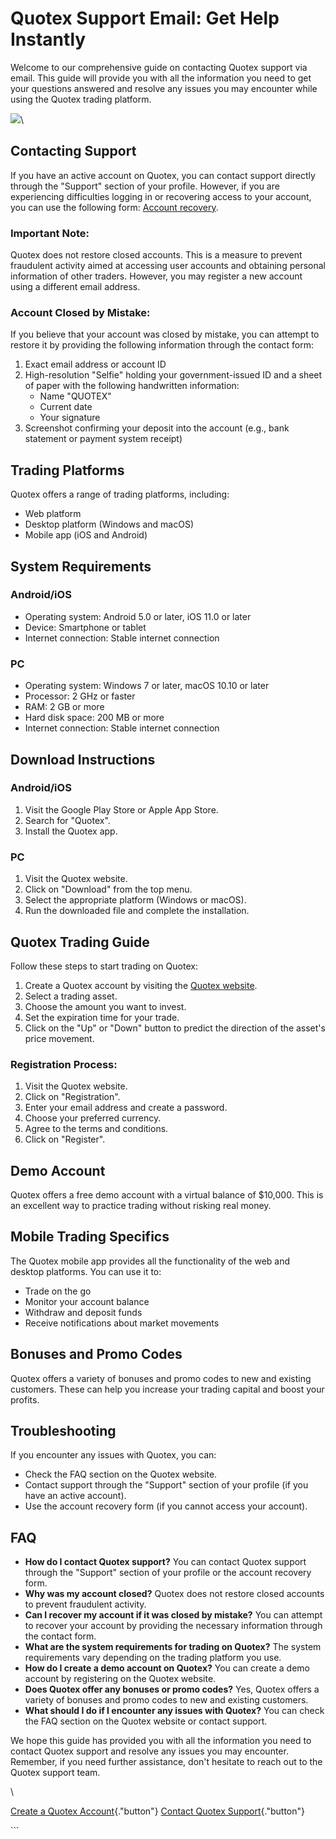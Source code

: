 # Quotex Support Email: Get Help Instantly

Welcome to our comprehensive guide on contacting Quotex support via
email. This guide will provide you with all the information you need to
get your questions answered and resolve any issues you may encounter
while using the Quotex trading platform.

[![](https://static.quotex.io/files/4_en/300_250.jpg)](https://traff.sbs/brokerqxlid)\

## Contacting Support

If you have an active account on Quotex, you can contact support
directly through the "Support" section of your profile. However,
if you are experiencing difficulties logging in or recovering access to
your account, you can use the following form: [Account
recovery](\%22https://quotex.com.in/go/quotex\%22).

### Important Note:

Quotex does not restore closed accounts. This is a measure to prevent
fraudulent activity aimed at accessing user accounts and obtaining
personal information of other traders. However, you may register a new
account using a different email address.

### Account Closed by Mistake:

If you believe that your account was closed by mistake, you can attempt
to restore it by providing the following information through the contact
form:

1.  Exact email address or account ID
2.  High-resolution "Selfie" holding your government-issued ID and
    a sheet of paper with the following handwritten information:
    -   Name "QUOTEX"
    -   Current date
    -   Your signature
3.  Screenshot confirming your deposit into the account (e.g., bank
    statement or payment system receipt)

## Trading Platforms

Quotex offers a range of trading platforms, including:

-   Web platform
-   Desktop platform (Windows and macOS)
-   Mobile app (iOS and Android)

## System Requirements

### Android/iOS

-   Operating system: Android 5.0 or later, iOS 11.0 or later
-   Device: Smartphone or tablet
-   Internet connection: Stable internet connection

### PC

-   Operating system: Windows 7 or later, macOS 10.10 or later
-   Processor: 2 GHz or faster
-   RAM: 2 GB or more
-   Hard disk space: 200 MB or more
-   Internet connection: Stable internet connection

## Download Instructions

### Android/iOS

1.  Visit the Google Play Store or Apple App Store.
2.  Search for "Quotex".
3.  Install the Quotex app.

### PC

1.  Visit the Quotex website.
2.  Click on "Download" from the top menu.
3.  Select the appropriate platform (Windows or macOS).
4.  Run the downloaded file and complete the installation.

## Quotex Trading Guide

Follow these steps to start trading on Quotex:

1.  Create a Quotex account by visiting the [Quotex
    website](\%22https://traff.sbs/brokerqxlid\%22).
2.  Select a trading asset.
3.  Choose the amount you want to invest.
4.  Set the expiration time for your trade.
5.  Click on the "Up" or "Down" button to predict the
    direction of the asset\'s price movement.

### Registration Process:

1.  Visit the Quotex website.
2.  Click on "Registration".
3.  Enter your email address and create a password.
4.  Choose your preferred currency.
5.  Agree to the terms and conditions.
6.  Click on "Register".

## Demo Account

Quotex offers a free demo account with a virtual balance of \$10,000.
This is an excellent way to practice trading without risking real money.

## Mobile Trading Specifics

The Quotex mobile app provides all the functionality of the web and
desktop platforms. You can use it to:

-   Trade on the go
-   Monitor your account balance
-   Withdraw and deposit funds
-   Receive notifications about market movements

## Bonuses and Promo Codes

Quotex offers a variety of bonuses and promo codes to new and existing
customers. These can help you increase your trading capital and boost
your profits.

## Troubleshooting

If you encounter any issues with Quotex, you can:

-   Check the FAQ section on the Quotex website.
-   Contact support through the "Support" section of your profile
    (if you have an active account).
-   Use the account recovery form (if you cannot access your account).

## FAQ

-   **How do I contact Quotex support?** You can contact Quotex support
    through the "Support" section of your profile or the account
    recovery form.
-   **Why was my account closed?** Quotex does not restore closed
    accounts to prevent fraudulent activity.
-   **Can I recover my account if it was closed by mistake?** You can
    attempt to recover your account by providing the necessary
    information through the contact form.
-   **What are the system requirements for trading on Quotex?** The
    system requirements vary depending on the trading platform you use.
-   **How do I create a demo account on Quotex?** You can create a demo
    account by registering on the Quotex website.
-   **Does Quotex offer any bonuses or promo codes?** Yes, Quotex offers
    a variety of bonuses and promo codes to new and existing customers.
-   **What should I do if I encounter any issues with Quotex?** You can
    check the FAQ section on the Quotex website or contact support.

We hope this guide has provided you with all the information you need to
contact Quotex support and resolve any issues you may encounter.
Remember, if you need further assistance, don\'t hesitate to reach out
to the Quotex support team.

\

[Create a Quotex
Account](\%22https://traff.sbs/brokerqxlid\%22){."button"}
[Contact Quotex
Support](\%22https://traff.sbs/brokerqxlid\%22){."button"}

\`\`\`

